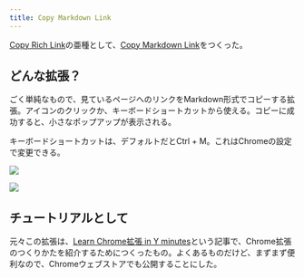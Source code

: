 ```yaml
---
title: Copy Markdown Link
---
```

[Copy Rich Link](https://chrome.google.com/webstore/detail/copy-rich-link/hikiamlgpdcabppakpmemaofmkgknpea)の亜種として、[Copy Markdown Link](https://chrome.google.com/webstore/detail/copy-markdown-link/gkceaaphhbeanfciglgpffnncfpipjpa)をつくった。

どんな拡張？
------

ごく単純なもので、見ているページへのリンクをMarkdown形式でコピーする拡張。アイコンのクリックか、キーボードショートカットから使える。コピーに成功すると、小さなポップアップが表示される。

キーボードショートカットは、デフォルトだとCtrl + M。これはChromeの設定で変更できる。

![](https://lh6.googleusercontent.com/VWYo2nuP3CCnBsJ6qELI2AH3uPtb0ENtWF3kZd26GFUv4NxHh2qOK_ZFBYEYrsL36w3sc4_mnF-ONXL55ngYLeTOADCMOTd27Sq64KyRwYMnXQ5XbWI2fhuWDsqvM_uLpWBn0W7i945cfiBVyPy_o6NwRiTT-kidgP0Cf-brtKeQRcLAu4YueaNpzAsA)

![](https://lh6.googleusercontent.com/8CA-cKWAWpQ48kFIPgZR3g6siZOvsaNQXEARBChLecpHV2UGa5ubjIVlk2UHZdQGbIsSSDPpU7lwVBqxYCIfRMjyjeszFJp5ehdaBXQzN9oWFEEFeC-6QBlptW4FhwhBnPlB3pUQ4StTeAQAM28vxcpJx-FKiVmNRBlabh3vSurMVXx9xQP5kfjRN2xB)

チュートリアルとして
----------

元々この拡張は、[Learn Chrome拡張 in Y minutes](https://r7kamura.com/articles/2022-05-18-learn-chrome-extention-in-y-minutes)という記事で、Chrome拡張のつくりかたを紹介するためにつくったもの。よくあるものだけど、まずまず便利なので、Chromeウェブストアでも公開することにした。
